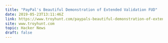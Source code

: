 ```yaml
---
title: "PayPal's Beautiful Demonstration of Extended Validation FUD"
date: 2019-05-23T13:11:46Z
link: https://www.troyhunt.com/paypals-beautiful-demonstration-of-extended-validation-fud/?utm_medium=RSS&utm_source=hune
site: www.troyhunt.com
topic: Hacker News
draft: false
---
```

